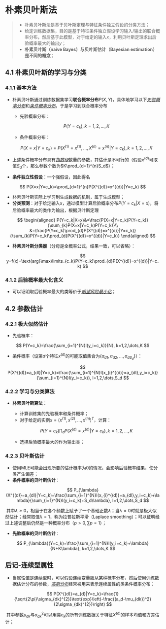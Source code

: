# 朴素贝叶斯法

> - 朴素贝叶斯法是基于贝叶斯定理与特征条件独立假设的分类方法；
> - 给定训练数据集，目的是基于特征条件独立假设学习输入/输出的联合概率分布，然后基于此模型，对于给定的输入$x$，利用贝叶斯定理求出后验概率最大的输出$y$；
> - **朴素贝叶斯（naive Bayes）与贝叶斯估计（Bayesian estimation）是不同的概念**；

## 4.1 朴素贝叶斯的学习与分类

### 4.1.1 基本方法

- 朴素贝叶斯通过训练数据集学习**联合概率分布**$P(X,Y)$，具体地学习以下<u>*先验概率分布*</u>和<u>*条件概率分布*</u>，于是学习到联合概率分布

  - 先验概率分布：

  $$
  P(Y=c_k), k=1,2,\dots,K
  $$

  - 条件概率分布：

  $$
  P(X=x|Y=c_k)=P(X^{(1)}=x^{(1)},\dots,X^{(n)}=x^{(n)}|Y=c_k), k=1,2,\dots,K
  $$

- 上述条件概率分布具有<u>*指数级*</u>数量的参数，其估计是不可行的（假设$x^{(d)}$可取值$S_d$个，那么参数个数为$K\prod_{d=1}^{n}S_d$）；
- **条件独立性假设**：一个强假设，因此得名

$$
P(X=x|Y=c_k)=\prod_{d=1}^{n}P(X^{(d)}=x^{(d)}|Y=c_k)
$$

- 朴素贝叶斯实际上学习到生成数据的机制，属于生成模型；
- **分类预测**：对于给定输入$x​$，通过模型计算后验概率分布$P(Y=c_k|X=x)​$，将后验概率最大的类作为输出，根据贝叶斯定理

$$
\begin{aligned}
P(Y=c_k|X=x)&=\frac{P(X=x|Y=c_k)P(Y=c_k)}{\sum_{k}P(X=x|Y=c_k)P(Y=c_k)}\\
&=\frac{P(Y=c_k)\prod_{d}P(X^{(d)}=x^{(d)}|Y=c_k)}{\sum_{k}P(Y=c_k)\prod_{d}P(X^{(d)}=x^{(d)}|Y=c_k)}
\end{aligned}
$$

- **朴素贝叶斯分类器**（分母是全概率公式，结果一致，可以省略）：

$$
y=f(x)=\text{arg}\max\limits_{c_k}P(Y=c_k)\prod_{d}P(X^{(d)}=x^{(d)}|Y=c_k)
$$

### 4.1.2 后验概率最大化含义

- 可以证明取后验概率最大的类等价于<u>*期望风险最小化*</u>；

## 4.2 参数估计

### 4.2.1 极大似然估计

- 先验概率：

$$
P(Y=c_k)=\frac{\sum_{i=1}^{N}I(y_i=c_k)}{N}, k=1,2,\dots,K
$$

- 条件概率（设第$d$个特征$x^{(d)}$的可能取值集合为$\{a_{d1},a_{d2},\dots,a_{dS_d}\}$）：

$$
P(X^{(d)}=a_{dl}|Y=c_k)=\frac{\sum_{i=1}^{N}I(x_{i}^{(d)}=a_{dl},y_i=c_k)}{\sum_{i=1}^{N}I(y_i=c_k)}, l=1,2,\dots,S_d
$$

### 4.2.2 学习与分类算法

- **朴素贝叶斯算法**：

  - 计算训练集的先验概率和条件概率；
  - 对于给定的实例$x=(x^{(1)},x^{(2)},\dots,x^{(n)})^T$，计算：

  $$
  P(Y=c_k)\prod_{d}P(X^{(d)}=x^{(d)}|Y=c_k), k=1,2,\dots,K
  $$

  - 选择后验概率最大的作为输出类；

### 4.2.3 贝叶斯估计

- 使用MLE可能会出现所要的估计概率为0的情况，会影响后验概率结果，使分类产生偏差；
- **条件概率的贝叶斯估计**：

$$
P_{\lambda}(X^{(d)}=a_{dl}|Y=c_k)=\frac{\sum_{i=1}^{N}I(x_{i}^{(d)}=a_{dl},y_i=c_k)+\lambda}{\sum_{i=1}^{N}I(y_i=c_k)+S_d\lambda}, l=1,2,\dots,S_d
$$

​	其中$\lambda\geq 0$，相当于在各个频数上赋予了一个基础正数$\lambda$；当$\lambda=0$时就是极大似然估计；经常取值$\lambda=1$，称为拉普拉斯平滑（Laplace smoothing）；可以证明经过上述调整后仍然是一种概率分布（$p>0, \sum p=1$）；

- **先验概率的贝叶斯估计**：

$$
P_{\lambda}(Y=c_k)=\frac{\sum_{i=1}^{N}I(y_i=c_k)+\lambda}{N+K\lambda}, k=1,2,\dots,K
$$

## 后记-连续型属性

- 当属性值是连续型时，可以假设连续变量服从某种概率分布，然后使用训练数据估计分布的参数，<u>*高斯分布*</u>经常被用来表示连续属性的类条件概率分布：

$$
P(X^{(d)}=a_{d}|Y=c_k)=\frac{1}{\sqrt{2\pi}\sigma_{dk}^{2}}\text{exp}\left(-\frac{(a_d-\mu_{dk})^2}{2\sigma_{dk}^{2}}\right)
$$

​	其中参数$\mu_{dk}$与$\sigma_{dk}^{2}$可以用类$c_k$的所有训练数据关于特征$X^{(d)}$的样本均值和方差估计；